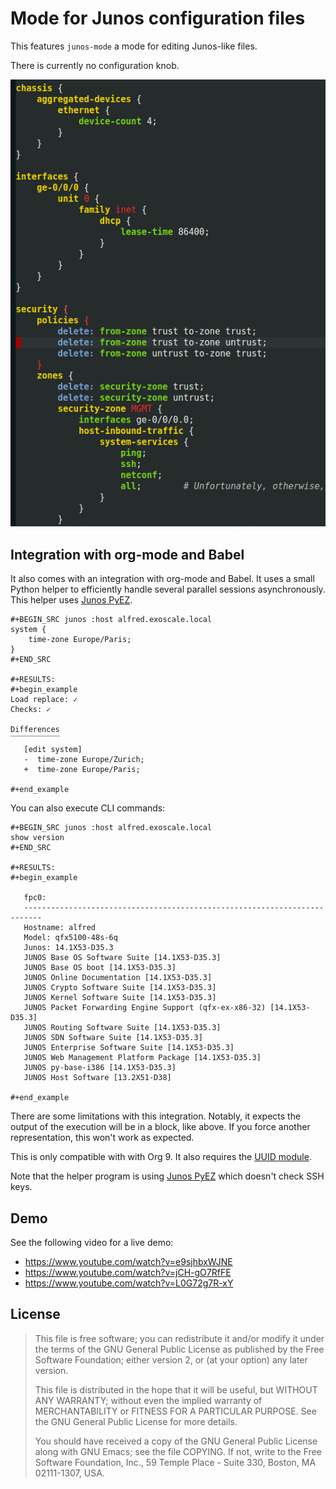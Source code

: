 # Mode for Junos configuration files

This features `junos-mode` a mode for editing Junos-like files.

There is currently no configuration knob.

![Screenshot of junos-mode](screenshot.jpg)

## Integration with org-mode and Babel

It also comes with an integration with org-mode and Babel. It uses a
small Python helper to efficiently handle several parallel sessions
asynchronously. This helper
uses [Junos PyEZ](https://github.com/Juniper/py-junos-eznc).

    #+BEGIN_SRC junos :host alfred.exoscale.local
    system {
        time-zone Europe/Paris;
    }
    #+END_SRC
    
    #+RESULTS:
    #+begin_example
    Load replace: ✓
    Checks: ✓
    
    Differences
    ‾‾‾‾‾‾‾‾‾‾‾
       [edit system]
       -  time-zone Europe/Zurich;
       +  time-zone Europe/Paris;
       
    #+end_example
    
You can also execute CLI commands:

    #+BEGIN_SRC junos :host alfred.exoscale.local
    show version
    #+END_SRC
    
    #+RESULTS:
    #+begin_example
       
       fpc0:
       --------------------------------------------------------------------------
       Hostname: alfred
       Model: qfx5100-48s-6q
       Junos: 14.1X53-D35.3
       JUNOS Base OS Software Suite [14.1X53-D35.3]
       JUNOS Base OS boot [14.1X53-D35.3]
       JUNOS Online Documentation [14.1X53-D35.3]
       JUNOS Crypto Software Suite [14.1X53-D35.3]
       JUNOS Kernel Software Suite [14.1X53-D35.3]
       JUNOS Packet Forwarding Engine Support (qfx-ex-x86-32) [14.1X53-D35.3]
       JUNOS Routing Software Suite [14.1X53-D35.3]
       JUNOS SDN Software Suite [14.1X53-D35.3]
       JUNOS Enterprise Software Suite [14.1X53-D35.3]
       JUNOS Web Management Platform Package [14.1X53-D35.3]
       JUNOS py-base-i386 [14.1X53-D35.3]
       JUNOS Host Software [13.2X51-D38]
       
    #+end_example
    
There are some limitations with this integration. Notably, it expects
the output of the execution will be in a block, like above. If you
force another representation, this won't work as expected.

This is only compatible with with Org 9. It also requires
the [UUID module](https://github.com/nicferrier/emacs-uuid).

Note that the helper program is
using [Junos PyEZ](http://junos-pyez.readthedocs.io/) which doesn't
check SSH keys.

## Demo

See the following video for a live demo:

 - https://www.youtube.com/watch?v=e9sjhbxWJNE
 - https://www.youtube.com/watch?v=jCH-gO7RfFE
 - https://www.youtube.com/watch?v=L0G72g7R-xY

## License

> This file is free software; you can redistribute it and/or modify
> it under the terms of the GNU General Public License as published by
> the Free Software Foundation; either version 2, or (at your option)
> any later version.
>
> This file is distributed in the hope that it will be useful,
> but WITHOUT ANY WARRANTY; without even the implied warranty of
> MERCHANTABILITY or FITNESS FOR A PARTICULAR PURPOSE.  See the
> GNU General Public License for more details.
>
> You should have received a copy of the GNU General Public License
> along with GNU Emacs; see the file COPYING.  If not, write to
> the Free Software Foundation, Inc., 59 Temple Place - Suite 330,
> Boston, MA 02111-1307, USA.
